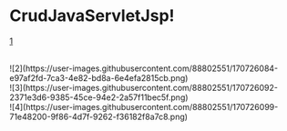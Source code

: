# CrudJavaServletJsp! <br>
[1](https://user-images.githubusercontent.com/88802551/170726013-48dcd18f-90df-4380-97d5-c6644189bd6f.png)<br>


<br>
![2](https://user-images.githubusercontent.com/88802551/170726084-e97af2fd-7ca3-4e82-bd8a-6e4efa2815cb.png)

<br>
![3](https://user-images.githubusercontent.com/88802551/170726092-2371e3d6-9385-45ce-94e2-2a57f11bec5f.png)

<br>
![4](https://user-images.githubusercontent.com/88802551/170726099-71e48200-9f86-4d7f-9262-f36182f8a7c8.png)

